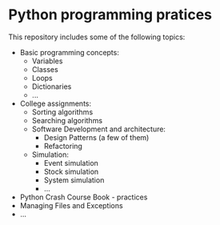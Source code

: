 # Python programming pratices
This repository includes some of the following topics:

- Basic programming concepts:
  - Variables
  - Classes
  - Loops
  - Dictionaries
  - ...
- College assignments: 
  - Sorting algorithms
  - Searching algorithms
  - Software Development and architecture:
    - Design Patterns (a few of them)
    - Refactoring
  - Simulation:
    - Event simulation
    - Stock simulation
    - System simulation
    - ...
- Python Crash Course Book - practices
- Managing Files and Exceptions
- ...

